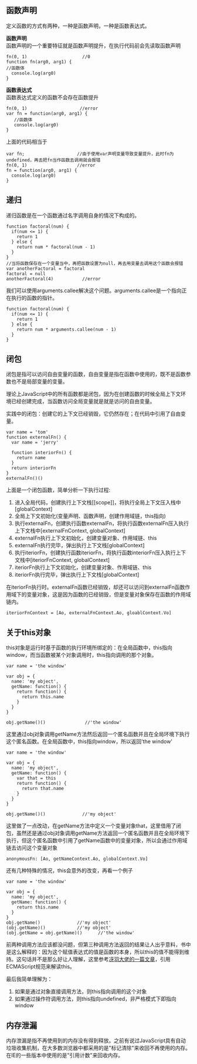 ## 函数声明
定义函数的方式有两种，一种是函数声明，一种是函数表达式。  

**函数声明**  
函数声明的一个重要特征就是函数声明提升，在执行代码前会先读取函数声明
```
fn(0, 1)                     //0
function fn(arg0, arg1) {
//函数体
  console.log(arg0)
}
```

**函数表达式**  
函数表达式定义的函数不会存在函数提升
```
fn(0, 1)                    //error
var fn = function(arg0, arg1) {
   //函数体
   console.log(arg0)
}
```
上面的代码相当于
```
var fn;                    //由于使用var声明变量导致变量提升，此时fn为undefined，再去把fn当作函数去调用就会报错
fn(0, 1)                   //error
fn = function(arg0, arg1) {
  console.log(arg0)
}
```

## 递归
递归函数是在一个函数通过名字调用自身的情况下构成的。  

```
function factoral(num) {
  if(num <= 1) {
    return 1
  } else {
    return num * factoral(num - 1)
  }
}
//当将函数保存在一个变量当中，再把函数设置为null，再去用变量去调用这个函数会报错
var anotherFactoral = factoral
factoral = null
anotherFactoral(4)           //error
```
我们可以使用arguments.callee解决这个问题。arguments.callee是一个指向正在执行的函数的指针。  
```
function factoral(num) {
  if(num <= 1) {
    return 1
  } else {
    return num * arguments.callee(num - 1)
  }
}
```

## 闭包
闭包是指可以访问自由变量的函数，自由变量是指在函数中使用的，既不是函数参数也不是局部变量的变量。  

理论上JavaScript中的所有函数都是闭包，因为在创建函数的时候全局上下文环境已经创建完成，当函数访问全局变量就是就是访问的自由变量。  

实践中的闭包：创建它的上下文已经销毁，它仍然存在；在代码中引用了自由变量。  

```
var name = 'tom'
function externalFn() {
  var name = 'jerry'
  
  function interiorFn() {
    return name
  }
  return interiorFn
}
externalFn()()
```
上面是一个闭包函数，简单分析一下执行过程:  
1. 进入全局代码，创建执行上下文栈[[scope]]，将执行全局上下文压入栈中[globalContext]  
2. 全局上下文初始化(变量声明、函数声明，创建作用域链，this指向)  
3. 执行externalFn，创建执行函数externalFn，将执行函数externalFn压入执行上下文栈中[externalFnContext, globalContext]  
4. externalFn执行上下文初始化，创建变量对象、作用域链、this  
5. externalFn执行完毕，弹出执行上下文栈[globalContext]  
6. 执行iteriorFn，创建执行函数iteriorFn，将执行函数interiorFn压入执行上下文栈中[iteriorFnContext, globalContext]  
7. iteriorFn执行上下文初始化，创建变量对象、作用域链、this  
8. iteriorFn执行完毕，弹出执行上下文栈[globalContext]  

在iteriorFn执行时。externalFn函数已经销毁，却还可以访问到externalFn函数作用域下的变量对象，这是因为函数的已经销毁，但是变量对象保存在函数的作用域链内。

```
iteriorFnContext = [Ao, externalFnContext.Ao, gloablContext.Vo]
```

## 关于this对象
this对象是运行时基于函数的执行环境所绑定的：在全局函数中，this指向window，而当函数被某个对象调用时，this指向调用的那个对象。  
```
var name = 'the window'

var obj = {
  name: 'my object',
  getName: function() {
    return function() {
      return this.name
    }
  }
}

obj.getName()()               //'the window'
```
这里通过obj对象调用getName方法然后返回一个匿名函数并且在全局环境下执行这个匿名函数。在全局函数中，this指向window，所以返回'the window'
```
var name = 'the window'

var obj = {
  name: 'my object',
  getName: function() {
    var that = this
    return function() {
      return that.name
    }
  }
}

obj.getName()()              //'my object'
```
这里做了一点改动，在getName方法中定义一个变量对象that，这里借用了闭包，虽然还是通过obj对象调用getName方法返回一个匿名函数并且在全局环境下执行，但这个匿名函数中引用了getName函数中的变量对象，所以会通过作用域链去访问这个变量对象  
```
anonymousFn: [Ao, getNameContext.Ao, globalContext.Vo]
```
还有几种特殊的情况，this会意外的改变，再看一个例子
```
var name = 'the window'

var obj = {
  name: 'my object',
  getName: function() {
    return this.name
  }
}
obj.getName()              //'my object'
(obj.getName)()            //'my object'
(obj.getName = obj.getName)()      //'the window'
```
前两种调用方法应该都没问题，但第三种调用方法返回的结果让人出乎意料，书中是这么解释的：因为这个赋值表达式的值是函数的本身，所以this的值不能得到维持。这句话并不是那么好让人理解，这里参考[冴羽大佬的一篇文章](https://github.com/mqyqingfeng/Blog/issues/7)，引用ECMAScript规范来解读this。  

最后我简单理解为：
1. 如果是通过对象直接调用方法，则this指向调用的这个对象
2. 如果通过操作符调用方法，则this指向undefined，非严格模式下即指向window

## 内存泄漏
内存泄漏是指不再使用到的内存没有得到释放。之前有说过JavaScript具有自动垃圾收集机制，在大多数浏览器中都采用的是"标记清除"来收回不再使用的内存。在IE的一些版本中使用的是"引用计数"来回收内存。










